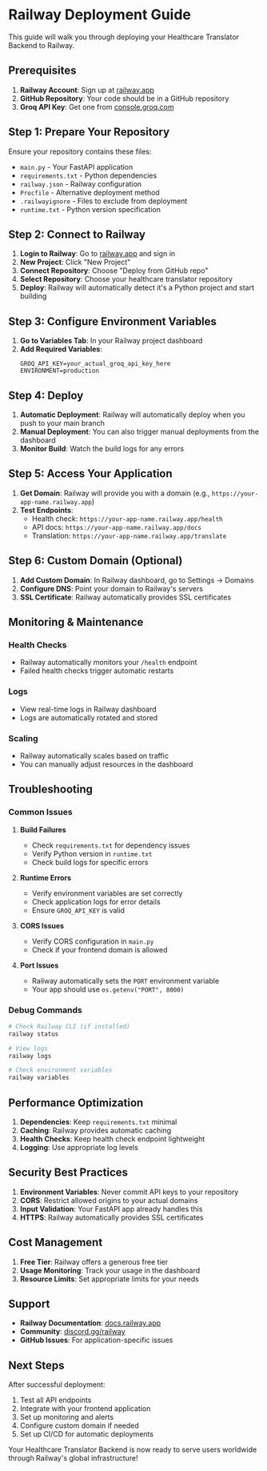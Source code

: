 # Railway Deployment Guide

This guide will walk you through deploying your Healthcare Translator Backend to Railway.

## Prerequisites

1. **Railway Account**: Sign up at [railway.app](https://railway.app)
2. **GitHub Repository**: Your code should be in a GitHub repository
3. **Groq API Key**: Get one from [console.groq.com](https://console.groq.com)

## Step 1: Prepare Your Repository

Ensure your repository contains these files:
- `main.py` - Your FastAPI application
- `requirements.txt` - Python dependencies
- `railway.json` - Railway configuration
- `Procfile` - Alternative deployment method
- `.railwayignore` - Files to exclude from deployment
- `runtime.txt` - Python version specification

## Step 2: Connect to Railway

1. **Login to Railway**: Go to [railway.app](https://railway.app) and sign in
2. **New Project**: Click "New Project"
3. **Connect Repository**: Choose "Deploy from GitHub repo"
4. **Select Repository**: Choose your healthcare translator repository
5. **Deploy**: Railway will automatically detect it's a Python project and start building

## Step 3: Configure Environment Variables

1. **Go to Variables Tab**: In your Railway project dashboard
2. **Add Required Variables**:
   ```
   GROQ_API_KEY=your_actual_groq_api_key_here
   ENVIRONMENT=production
   ```

## Step 4: Deploy

1. **Automatic Deployment**: Railway will automatically deploy when you push to your main branch
2. **Manual Deployment**: You can also trigger manual deployments from the dashboard
3. **Monitor Build**: Watch the build logs for any errors

## Step 5: Access Your Application

1. **Get Domain**: Railway will provide you with a domain (e.g., `https://your-app-name.railway.app`)
2. **Test Endpoints**:
   - Health check: `https://your-app-name.railway.app/health`
   - API docs: `https://your-app-name.railway.app/docs`
   - Translation: `https://your-app-name.railway.app/translate`

## Step 6: Custom Domain (Optional)

1. **Add Custom Domain**: In Railway dashboard, go to Settings → Domains
2. **Configure DNS**: Point your domain to Railway's servers
3. **SSL Certificate**: Railway automatically provides SSL certificates

## Monitoring & Maintenance

### Health Checks
- Railway automatically monitors your `/health` endpoint
- Failed health checks trigger automatic restarts

### Logs
- View real-time logs in Railway dashboard
- Logs are automatically rotated and stored

### Scaling
- Railway automatically scales based on traffic
- You can manually adjust resources in the dashboard

## Troubleshooting

### Common Issues

1. **Build Failures**
   - Check `requirements.txt` for dependency issues
   - Verify Python version in `runtime.txt`
   - Check build logs for specific errors

2. **Runtime Errors**
   - Verify environment variables are set correctly
   - Check application logs for error details
   - Ensure `GROQ_API_KEY` is valid

3. **CORS Issues**
   - Verify CORS configuration in `main.py`
   - Check if your frontend domain is allowed

4. **Port Issues**
   - Railway automatically sets the `PORT` environment variable
   - Your app should use `os.getenv("PORT", 8000)`

### Debug Commands

```bash
# Check Railway CLI (if installed)
railway status

# View logs
railway logs

# Check environment variables
railway variables
```

## Performance Optimization

1. **Dependencies**: Keep `requirements.txt` minimal
2. **Caching**: Railway provides automatic caching
3. **Health Checks**: Keep health check endpoint lightweight
4. **Logging**: Use appropriate log levels

## Security Best Practices

1. **Environment Variables**: Never commit API keys to your repository
2. **CORS**: Restrict allowed origins to your actual domains
3. **Input Validation**: Your FastAPI app already handles this
4. **HTTPS**: Railway automatically provides SSL certificates

## Cost Management

1. **Free Tier**: Railway offers a generous free tier
2. **Usage Monitoring**: Track your usage in the dashboard
3. **Resource Limits**: Set appropriate limits for your needs

## Support

- **Railway Documentation**: [docs.railway.app](https://docs.railway.app)
- **Community**: [discord.gg/railway](https://discord.gg/railway)
- **GitHub Issues**: For application-specific issues

## Next Steps

After successful deployment:
1. Test all API endpoints
2. Integrate with your frontend application
3. Set up monitoring and alerts
4. Configure custom domain if needed
5. Set up CI/CD for automatic deployments

Your Healthcare Translator Backend is now ready to serve users worldwide through Railway's global infrastructure!
